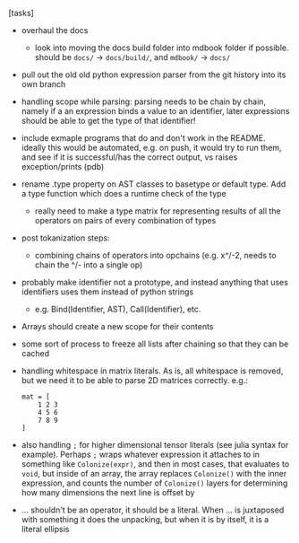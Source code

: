[tasks]
- overhaul the docs
    - look into moving the docs build folder into mdbook folder if possible. should be `docs/` -> `docs/build/`, and `mdbook/` -> `docs/`
- pull out the old old python expression parser from the git history into its own branch
- handling scope while parsing: parsing needs to be chain by chain, namely if a an expression binds a value to an identifier, later expressions should be able to get the type of that identifier!
- include exmaple programs that do and don't work in the README. ideally this would be automated, e.g. on push, it would try to run them, and see if it is successful/has the correct output, vs raises exception/prints (pdb)
- rename .type property on AST classes to basetype or default type. Add a type function which does a runtime check of the type
    - really need to make a type matrix for representing results of all the operators on pairs of every combination of types
- post tokanization steps:
    - combining chains of operators into opchains (e.g. x^/-2, needs to chain the ^/- into a single op)
- probably make identifier not a prototype, and instead anything that uses identifiers uses them instead of python strings
    - e.g. Bind(Identifier, AST), Call(Identifier), etc.
- Arrays should create a new scope for their contents
- some sort of process to freeze all lists after chaining so that they can be cached
- handling whitespace in matrix literals. As is, all whitespace is removed, but we need it to be able to parse 2D matrices correctly. e.g.:
    
    ```
    mat = [
        1 2 3
        4 5 6
        7 8 9
    ]
    ```    
- also handling `;` for higher dimensional tensor literals (see julia syntax for example). Perhaps `;` wraps whatever expression it attaches to in something like `Colonize(expr)`, and then in most cases, that evaluates to `void`, but inside of an array, the array replaces `Colonize()` with the inner expression, and counts the number of `Colonize()` layers for determining how many dimensions the next line is offset by
- ... shouldn't be an operator, it should be a literal. When ... is juxtaposed with something it does the unpacking, but when it is by itself, it is a literal ellipsis